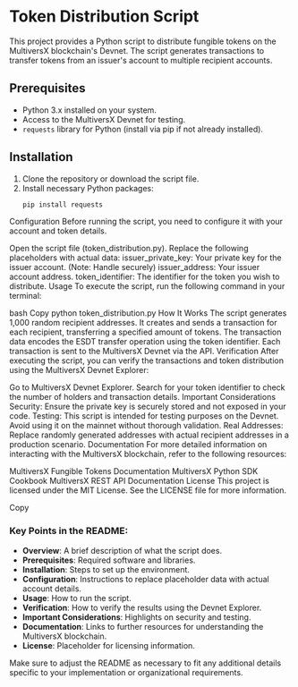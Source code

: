 # Token Distribution Script

This project provides a Python script to distribute fungible tokens on the MultiversX blockchain's Devnet. The script generates transactions to transfer tokens from an issuer's account to multiple recipient accounts.

## Prerequisites

- Python 3.x installed on your system.
- Access to the MultiversX Devnet for testing.
- `requests` library for Python (install via pip if not already installed).

## Installation

1. Clone the repository or download the script file.
2. Install necessary Python packages:
   ```bash
   pip install requests
Configuration
Before running the script, you need to configure it with your account and token details.

Open the script file (token_distribution.py).
Replace the following placeholders with actual data:
issuer_private_key: Your private key for the issuer account. (Note: Handle securely)
issuer_address: Your issuer account address.
token_identifier: The identifier for the token you wish to distribute.
Usage
To execute the script, run the following command in your terminal:

bash
Copy
python token_distribution.py
How It Works
The script generates 1,000 random recipient addresses.
It creates and sends a transaction for each recipient, transferring a specified amount of tokens.
The transaction data encodes the ESDT transfer operation using the token identifier.
Each transaction is sent to the MultiversX Devnet via the API.
Verification
After executing the script, you can verify the transactions and token distribution using the MultiversX Devnet Explorer:

Go to MultiversX Devnet Explorer.
Search for your token identifier to check the number of holders and transaction details.
Important Considerations
Security: Ensure the private key is securely stored and not exposed in your code.
Testing: This script is intended for testing purposes on the Devnet. Avoid using it on the mainnet without thorough validation.
Real Addresses: Replace randomly generated addresses with actual recipient addresses in a production scenario.
Documentation
For more detailed information on interacting with the MultiversX blockchain, refer to the following resources:

MultiversX Fungible Tokens Documentation
MultiversX Python SDK Cookbook
MultiversX REST API Documentation
License
This project is licensed under the MIT License. See the LICENSE file for more information.

Copy

### Key Points in the README:

- **Overview**: A brief description of what the script does.
- **Prerequisites**: Required software and libraries.
- **Installation**: Steps to set up the environment.
- **Configuration**: Instructions to replace placeholder data with actual account details.
- **Usage**: How to run the script.
- **Verification**: How to verify the results using the Devnet Explorer.
- **Important Considerations**: Highlights on security and testing.
- **Documentation**: Links to further resources for understanding the MultiversX blockchain.
- **License**: Placeholder for licensing information.

Make sure to adjust the README as necessary to fit any additional details specific to your implementation or organizational requirements.
